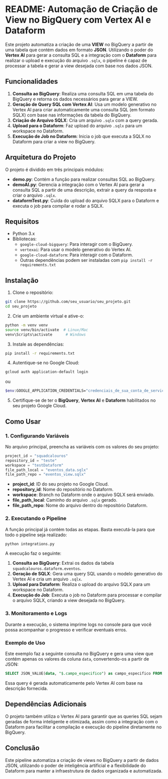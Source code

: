 # README: Automação de Criação de View no BigQuery com Vertex AI e Dataform

Este projeto automatiza a criação de uma **VIEW** no BigQuery a partir de uma tabela que contém dados em formato **JSON**. Utilizando o poder do **Vertex AI** para gerar a consulta SQL e a integração com o **Dataform** para realizar o upload e execução do arquivo `.sqlx`, o pipeline é capaz de processar a tabela e gerar a view desejada com base nos dados JSON.

## Funcionalidades

1. **Consulta ao BigQuery**: Realiza uma consulta SQL em uma tabela do BigQuery e retorna os dados necessários para gerar a VIEW.
2. **Geração de Query SQL com Vertex AI**: Usa um modelo generativo no Vertex AI para criar automaticamente uma consulta SQL (em formato SQLX) com base nas informações da tabela do BigQuery.
3. **Criação de Arquivo SQLX**: Cria um arquivo `.sqlx` com a query gerada.
4. **Upload para o Dataform**: Faz upload do arquivo `.sqlx` para um workspace no Dataform.
5. **Execução de Job no Dataform**: Inicia o job que executa a SQLX no Dataform para criar a view no BigQuery.

## Arquitetura do Projeto

O projeto é dividido em três principais módulos:

- **demo.py**: Contém a função para realizar consultas SQL ao BigQuery.
- **demoAI.py**: Gerencia a integração com o Vertex AI para gerar a consulta SQL a partir de uma descrição, extrair a query da resposta e criar o arquivo `.sqlx`.
- **dataformTest.py**: Cuida do upload do arquivo SQLX para o Dataform e executa o job para compilar e rodar a SQLX.

## Requisitos

- Python 3.x
- Bibliotecas:
  - `google-cloud-bigquery`: Para interagir com o BigQuery.
  - `vertexai`: Para usar o modelo generativo do Vertex AI.
  - `google-cloud-dataform`: Para interagir com o Dataform.
  - Outras dependências podem ser instaladas com `pip install -r requirements.txt`

## Instalação

1. Clone o repositório:

```bash
git clone https://github.com/seu_usuario/seu_projeto.git
cd seu_projeto
```

2. Crie um ambiente virtual e ative-o:

```bash
python -m venv venv
source venv/bin/activate  # Linux/Mac
venv\Scripts\activate      # Windows
```

3. Instale as dependências:

```bash
pip install -r requirements.txt
```

4. Autentique-se no Google Cloud:

```bash
gcloud auth application-default login
```
ou
```bash
$env:GOOGLE_APPLICATION_CREDENTIALS="credenciais_de_sua_conta_de_serviço"
```

5. Certifique-se de ter o **BigQuery**, **Vertex AI** e **Dataform** habilitados no seu projeto Google Cloud.

## Como Usar

### 1. Configurando Variáveis

No arquivo principal, preencha as variáveis com os valores do seu projeto:

```python
project_id = "squadcalouros"
repository_id = "teste"
workspace = "testDataform"
file_path_local = "eventos_data.sqlx"
file_path_repo = "eventos_view.sqlx"
```

- **project_id**: ID do seu projeto no Google Cloud.
- **repository_id**: Nome do repositório no Dataform.
- **workspace**: Branch no Dataform onde o arquivo SQLX será enviado.
- **file_path_local**: Caminho do arquivo `.sqlx` gerado.
- **file_path_repo**: Nome do arquivo dentro do repositório Dataform.

### 2. Executando o Pipeline

A função principal já contém todas as etapas. Basta executá-la para que todo o pipeline seja realizado:

```bash
python integrations.py
```

A execução faz o seguinte:

1. **Consulta ao BigQuery**: Extrai os dados da tabela `squadcalouros.dataform.eventos`.
2. **Geração de SQLX**: Gera uma query SQL usando o modelo generativo do Vertex AI e cria um arquivo `.sqlx`.
3. **Upload para Dataform**: Realiza o upload do arquivo SQLX para um workspace no Dataform.
4. **Execução do Job**: Executa o job no Dataform para processar e compilar o arquivo SQLX, criando a view desejada no BigQuery.

### 3. Monitoramento e Logs

Durante a execução, o sistema imprime logs no console para que você possa acompanhar o progresso e verificar eventuais erros.

### Exemplo de Uso

Este exemplo faz a seguinte consulta no BigQuery e gera uma view que contém apenas os valores da coluna `data`, convertendo-os a partir de JSON:

```sql
SELECT JSON_VALUE(data, "$.campo_especifico") as campo_especifico FROM `squadcalouros.dataform.eventos`
```

Essa query é gerada automaticamente pelo Vertex AI com base na descrição fornecida.

## Dependências Adicionais

O projeto também utiliza o Vertex AI para garantir que as queries SQL sejam geradas de forma inteligente e otimizada, assim como a integração com o Dataform para facilitar a compilação e execução do pipeline diretamente no BigQuery.

## Conclusão

Este pipeline automatiza a criação de views no BigQuery a partir de dados JSON, utilizando o poder de inteligência artificial e a flexibilidade do Dataform para manter a infraestrutura de dados organizada e automatizada.